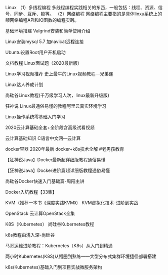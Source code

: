 Linux
（1）多线程编程
多线程编程实践相关的东西，一般包括：线程、资源、信号、同步、互斥、锁等。
（2）网络编程
网络编程主要指的是具体linxu系统上的额网络编程API和IO函数的编程实践。

基础环境搭建
Valgrind安装和简单使用介绍

Linux安装mysql 5.7 加navicat远程连接

Ubuntu设置Root用户开机启动

文档教程
Linux面试题（2020最新版）

Linux学习视频推荐
史上最牛的Linux视频教程—兄弟连

Linux达人养成计划

尚硅谷Linux教程(千万级学习人次，linux最新升级版)

狂神说 Linux最通俗易懂的教程阿里云真实环境学习

Linux操作系统零基础入门学习

2020云计算基础全套+全阶段含高级试看视频

云计算基础知识
C语言中文网—云计算

docker容器
2020年最新 docker+k8s技术全解 #老男孩教育

【狂神说Java】Docker最新超详细版教程通俗易懂

【狂神说Java】Docker进阶篇超详细版教程通俗易懂

尚硅谷Docker快速入门基础篇-周阳主讲

Docker入坑教程【33集】

KVM（推荐一本书《深度实践KVM》）
KVM虚拟化技术-进阶到实战

OpenStack
云计算OpenStack全集

K8S（Kubernetes）
尚硅谷Kubernetes教程

k8s教程由浅入深-尚硅谷

马哥运维进阶教程：Kubernetes（K8s）从入门到精通

两小时Kubernetes(K8S)从懵圈到熟练——大型分布式集群环境捷径部署搭建

k8s(Kubernetes)基础入门到项目实战微服务架构